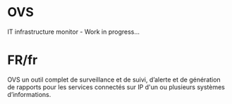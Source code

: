 # OVS
IT infrastructure monitor - Work in progress...

# FR/fr
OVS un outil complet de surveillance et de suivi, d’alerte et de génération de rapports pour les services connectés sur IP d'un ou plusieurs systèmes d’informations.

